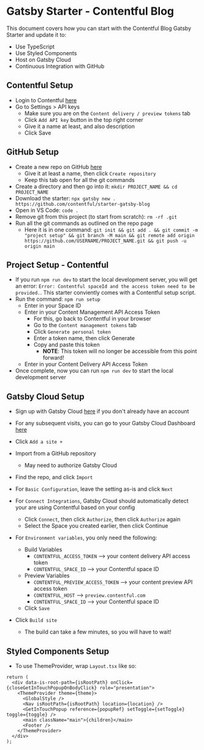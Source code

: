 # Gatsby Starter - Contentful Blog

This document covers how you can start with the Contentful Blog Gatsby Starter and update it to:

- Use TypeScript
- Use Styled Components
- Host on Gatsby Cloud
- Continuous Integration with GitHub

## Contentful Setup

- Login to Contentful [here](https://be.contentful.com/login)
- Go to Settings > API keys
  - Make sure you are on the `Content delivery / preview tokens` tab
  - Click `Add API key` button in the top right corner
  - Give it a name at least, and also description
  - Click Save

## GitHub Setup

- Create a new repo on GitHub [here](https://github.com/new)
  - Give it at least a name, then click `Create repository`
  - Keep this tab open for all the git commands
- Create a directory and then go into it: `mkdir PROJECT_NAME && cd PROJECT_NAME`
- Download the starter: `npx gatsby new . https://github.com/contentful/starter-gatsby-blog`
- Open in VS Code: `code .`
- Remove git from this project (to start from scratch): `rm -rf .git`
- Run all the git commands as outlined on the repo page
  - Here it is in one command:
    `git init && git add . && git commit -m "project setup" && git branch -M main && git remote add origin https://github.com/USERNAME/PROJECT_NAME.git && git push -u origin main`

## Project Setup - Contentful

- If you run `npm run dev` to start the local development server, you will get an error: `Error: Contentful spaceId and the access token need to be provided.`. This starter conviently comes with a Contentful setup script.
- Run the command: `npm run setup`
  - Enter in your Space ID
  - Enter in your Content Management API Access Token
    - For this, go back to Contentful in your browser
    - Go to the `Content management tokens` tab
    - Click `Generate personal token`
    - Enter a token name, then click Generate
    - Copy and paste this token
      - **NOTE**: This token will no longer be accessible from this point forward!
  - Enter in your Content Delivery API Access Token
- Once complete, now you can run `npm run dev` to start the local development server

## Gatsby Cloud Setup

- Sign up with Gatsby Cloud [here](https://www.gatsbyjs.com/products/cloud/) if you don't already have an account
- For any subsequent visits, you can go to your Gatsby Cloud Dashboard [here](https://www.gatsbyjs.com/dashboard/)

- Click `Add a site +`
- Import from a GitHub repository
  - May need to authorize Gatsby Cloud
- Find the repo, and click `Import`
- For `Basic Configuration`, leave the setting as-is and click `Next`
- For `Connect Integrations`, Gatsby Cloud should automatically detect your are using Contentful based on your config
  - Click `Connect`, then click `Authorize`, then click `Authorize` again
  - Select the Space you created earlier, then click Continue
- For `Environment variables`, you only need the following:
  - Build Variables
    - `CONTENTFUL_ACCESS_TOKEN` --> your content delivery API access token
    - `CONTENTFUL_SPACE_ID` --> your Contentful space ID
  - Preview Variables
    - `CONTENTFUL_PREVIEW_ACCESS_TOKEN` --> your content preview API access token
    - `CONTENTFUL_HOST` --> `preview.contentful.com`
    - `CONTENTFUL_SPACE_ID` --> your Contentful space ID
  - Click `Save`
- Click `Build site`
  - The build can take a few minutes, so you will have to wait!

## Styled Components Setup

- To use ThemeProvider, wrap `Layout.tsx` like so:

```
return (
  <div data-is-root-path={isRootPath} onClick={closeGetInTouchPopupOnBodyClick} role="presentation">
    <ThemeProvider theme={theme}>
      <GlobalStyle />
      <Nav isRootPath={isRootPath} location={location} />
      <GetInTouchPopup reference={popupRef} setToggle={setToggle} toggle={toggle} />
      <main className="main">{children}</main>
      <Footer />
    </ThemeProvider>
  </div>
);
```
